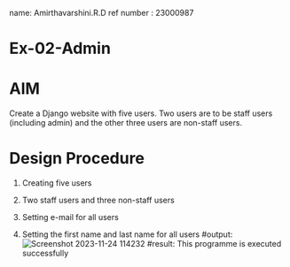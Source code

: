 name: Amirthavarshini.R.D
ref number : 23000987
# Ex-02-Admin

# AIM 
Create a Django website with five users. Two users are to be staff users (including admin) and the other three users are non-staff users.



# Design Procedure
1. Creating five users

2. Two staff users and three non-staff users

3. Setting e-mail for all users

4. Setting the first name and last name for all users
#output:
![Screenshot 2023-11-24 114232](https://github.com/amirtha5591/ODD2023-WT-Ex-02-Admin/assets/145742831/3e9562d1-8405-4b08-bd3e-ac3f10a80100)
#result:
This programme is executed successfully

